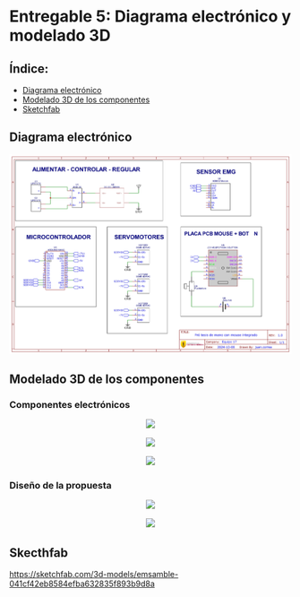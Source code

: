 # Entregable 5: Diagrama electrónico y modelado 3D

## Índice:
- [Diagrama electrónico](https://github.com/micaelaacc/Proyecto_FunBio/blob/main/Entregables/E5.md#diagrama-electr%C3%B3nico)
- [Modelado 3D de los componentes](https://github.com/micaelaacc/Proyecto_FunBio/blob/main/Entregables/E5.md#modelado-3d-de-los-componentes)
- [Sketchfab](https://github.com/micaelaacc/Proyecto_FunBio/blob/main/Entregables/E5.md#skecthfab)

## Diagrama electrónico
<p align="center">
  <img src="https://github.com/micaelaacc/Proyecto_FunBio/blob/a076634ee83ee0a8cf0f550b64e853f2e41ba777/Im%C3%A1genes/Dise%C3%B1oElectr%C3%B3nico.jpg">
</p>

## Modelado 3D de los componentes
### Componentes electrónicos
<p align="center">
  <img src="https://github.com/micaelaacc/Proyecto_FunBio/blob/f773bbe7fdfdd7e6e6519ead27905e92056a370b/Im%C3%A1genes/Componentes1.png">
</p>

<p align="center">
  <img src="https://github.com/micaelaacc/Proyecto_FunBio/blob/aa03a48b78b8eb21b1b1b469e70e56fa9ab746e0/Im%C3%A1genes/Componentes2.png">
</p>

<p align="center">
  <img src="https://github.com/micaelaacc/Proyecto_FunBio/blob/01b65f515072415a704ab83f86825f8de5083756/Im%C3%A1genes/Componentes3.png">
</p>

### Diseño de la propuesta
<p align="center">
  <img src="https://github.com/micaelaacc/Proyecto_FunBio/blob/21d7407ddf9be97a2e3c4f8a193bf64c5d5abec5/Im%C3%A1genes/Modelado3D%20(1).png">
</p>
<p align="center">
  <img src="https://github.com/micaelaacc/Proyecto_FunBio/blob/5679f53de700db2a2b41eddda0a35a25dd63a8df/Im%C3%A1genes/Modelado3D%20(2).png">
</p>

## Skecthfab
https://sketchfab.com/3d-models/emsamble-041cf42eb8584efba632835f893b9d8a
